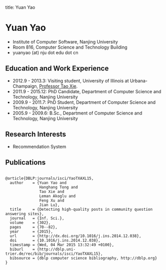 title: Yuan Yao

# Yuan Yao


* Institute of Computer Software, Nanjing University
* Room 816, Computer Science and Technology Building
* yuanyao (at) nju dot edu dot cn

## Education and Work Experience

* 2012.9 - 2013.3: Visiting student, University of Illinois at Urbana-Champaign, [Professor Tao Xie](http://taoxie.cs.illinois.edu/).
* 2011.9 - 2015.12: PhD Candidate, Department of Computer Science and Technology, Nanjing University
* 2009.9 - 2011.7: PhD Student, Department of Computer Science and Technology, Nanjing University
* 2005.9 - 2009.6: B.Sc., Department of Computer Science and Technology, Nanjing University


## Research Interests

* Recommendation System

## Publications

~~~{.bibtexhtml hl_lines="Yuan Yao"}

@article{DBLP:journals/isci/YaoTXAXL15,
  author    = {Yuan Yao and
               Hanghang Tong and
               Tao Xie and
               Leman Akoglu and
               Feng Xu and
               Jian Lu},
  title     = {Detecting high-quality posts in community question answering sites},
  journal   = {Inf. Sci.},
  volume    = {302},
  pages     = {70--82},
  year      = {2015},
  url       = {http://dx.doi.org/10.1016/j.ins.2014.12.038},
  doi       = {10.1016/j.ins.2014.12.038},
  timestamp = {Wed, 04 Mar 2015 13:32:49 +0100},
  biburl    = {http://dblp.uni-trier.de/rec/bib/journals/isci/YaoTXAXL15},
  bibsource = {dblp computer science bibliography, http://dblp.org}
}

~~~

